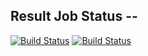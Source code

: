 ## Result Job Status --


[![Build Status](http://35.197.119.123:8080/buildStatus/icon?job=instavote%2Fresult-build)](http://35.197.119.123:8080/job/instavote/job/result-build/)
[![Build Status](http://35.197.119.123:8080/buildStatus/icon?job=instavote%2Fresult-test&subject=UnitTest)](http://35.197.119.123:8080/job/instavote/job/result-test/)
